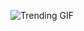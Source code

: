 ![Trending GIF](https://media2.giphy.com/media/v1.Y2lkPThiYjIxNzcyN3VoZmQ0b3U2dWQ5Mmdzd2FzcHpyYjNwYmxiam90a3cyMXljcW1haiZlcD12MV9naWZzX3NlYXJjaCZjdD1n/SXOaBm5npU8UcTuTLk/giphy.gif)
